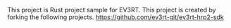 This project is Rust project sample for EV3RT.
This project is created by forking the following projects.
https://github.com/ev3rt-git/ev3rt-hrp2-sdk